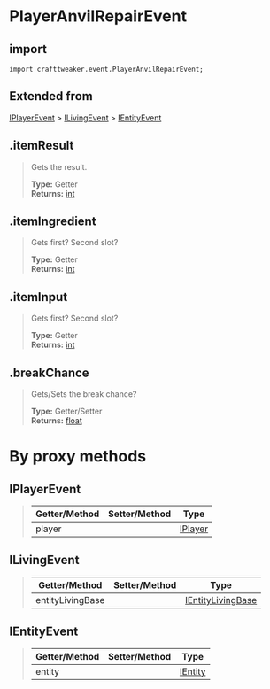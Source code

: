 # PlayerAnvilRepairEvent

## import
`import crafttweaker.event.PlayerAnvilRepairEvent;`

## Extended from
[IPlayerEvent](/CraftTweaker/Vanilla/Events/IPlayerEvent.md) > [ILivingEvent](/CraftTweaker/Vanilla/Events/ILivingEvent.md) > [IEntityEvent](CraftTweaker/Vanilla/Events/IEntityEvent.md)

## .itemResult
> Gets the result.
>
> **Type:** Getter  
> **Returns:** [int](/CraftTweaker/Vanilla/Items/IItemStack.md)

## .itemIngredient
> Gets first? Second slot?
>
> **Type:** Getter  
> **Returns:** [int](/CraftTweaker/Vanilla/Items/IItemStack.md)

## .itemInput
> Gets first? Second slot?
>
> **Type:** Getter  
> **Returns:** [int](/CraftTweaker/Vanilla/Items/IItemStack.md)

## .breakChance
> Gets/Sets the break chance?
>
> **Type:** Getter/Setter  
> **Returns:** [float](/CraftTweaker/Vanilla/Base-Types/float.md)

# By proxy methods

## IPlayerEvent
> | Getter/Method   | Setter/Method     | Type                                                             |
> |-----------------|-------------------|------------------------------------------------------------------|
> | player          |                   | [IPlayer](/CraftTweaker/Vanilla/Player/IPlayer.md)               |

## ILivingEvent
> | Getter/Method   | Setter/Method     | Type                                                                         |
> |-----------------|-------------------|------------------------------------------------------------------------------|
> | entityLivingBase|                   | [IEntityLivingBase](/CraftTweaker/Vanilla/Entities/IEntityLivingBase.md)     |

## IEntityEvent
> | Getter/Method   | Setter/Method     | Type                                                               |
> |-----------------|-------------------|--------------------------------------------------------------------|
> | entity          |                   | [IEntity](/CraftTweaker/Vanilla/Entities/IEntity.md)               |